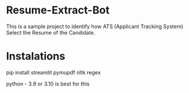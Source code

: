 # Resume-Extract-Bot
This is a sample project to identify how ATS (Applicant Tracking System) Select the Resume of the Candidate.

# Instalations
pip install streamlit pymupdf nltk regex

python - 3.9 or 3.10 is best for this

